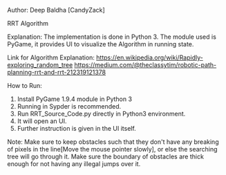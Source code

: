 Author: Deep Baldha [CandyZack]

RRT Algorithm

Explanation:
The implementation is done in Python 3. The module used is PyGame, it provides UI to visualize the Algorithm in running state.

Link for Algorithm Explanation:
https://en.wikipedia.org/wiki/Rapidly-exploring_random_tree
https://medium.com/@theclassytim/robotic-path-planning-rrt-and-rrt-212319121378


How to Run:
1) Install PyGame 1.9.4 module in Python 3
2) Running in Sypder is recommended.
3) Run RRT_Source_Code.py directly in Python3 environment.
4) It will open an UI.
5) Further instruction is given in the UI itself.


Note:
Make sure to keep obstacles such that they don't have any breaking of pixels in the line[Move the mouse pointer slowly], or else the searching tree will go through it. Make sure the boundary of obstacles are thick enough for not having any illegal jumps over it.
